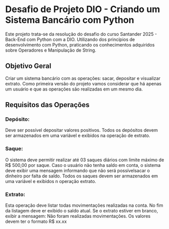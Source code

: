 # Desafio de Projeto DIO - Criando um Sistema Bancário com Python

Este projeto trata-se da resolução do desafio do curso Santander 2025 - Back-End com Python com a DIO. Utilizando dos princípios de desenvolvimento com Python, praticando os conhecimentos adquiridos sobre Operadores e Manipulação de String.  


## Objetivo Geral

Criar um sistema bancário com as operações: sacar, depositar e visualizar extrato.
Como primeira versão do projeto vamos considerar que há apenas um usuário e que as operações são realizadas em um mesmo dia. 

## Requisitos das Operações

### Depósito:
Deve ser possível depositar valores positivos.
Todos os depósitos devem ser armazenados em uma variável e exibidos na operação de extrato.

### Saque:
O sistema deve permitir realizar até 03 saques diários com limite máximo de R$ 500,00 por saque.
Caso o usuário não tenha saldo em conta, o sistema deve exibir uma mensagem informando que não será possívelsacar o dinheiro por falta de saldo.
Todos os saques devem ser armazenados em uma variável e exibidos n operação extrato.

### Extrato:
Esta operação deve listar todas movimentações realizadas na conta.
No fim da listagem deve er exibido o saldo atual.
Se o extrato estiver em branco, exibir a mensagem: Não foram realizadas movimentações.
Os valores devem ter o formato R$ xx.xx
